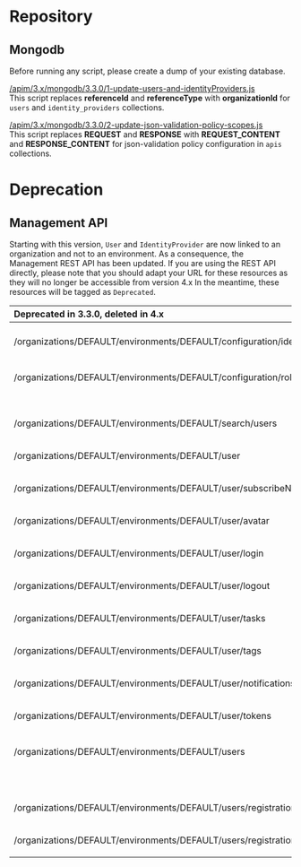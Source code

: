 # Repository

## Mongodb

Before running any script, please create a dump of your existing
database.

[/apim/3.x/mongodb/3.3.0/1-update-users-and-identityProviders.js](https://raw.githubusercontent.com/gravitee-io/gravitee-api-management/master/gravitee-apim-repository/gravitee-apim-repository-mongodb/src/main/resources/scripts/3.3.0/1-update-users-and-identityProviders.js)  
This script replaces **referenceId** and **referenceType** with
**organizationId** for `users` and `identity_providers` collections.

[/apim/3.x/mongodb/3.3.0/2-update-json-validation-policy-scopes.js](https://raw.githubusercontent.com/gravitee-io/gravitee-api-management/master/gravitee-apim-repository/gravitee-apim-repository-mongodb/src/main/resources/scripts/3.3.0/2-update-json-validation-policy-scopes.js)  
This script replaces **REQUEST** and **RESPONSE** with
**REQUEST\_CONTENT** and **RESPONSE\_CONTENT** for json-validation
policy configuration in `apis` collections.

# Deprecation

## Management API

Starting with this version, `User` and `IdentityProvider` are now linked
to an organization and not to an environment. As a consequence, the
Management REST API has been updated. If you are using the REST API
directly, please note that you should adapt your URL for these resources
as they will no longer be accessible from version 4.x In the meantime,
these resources will be tagged as `Deprecated`.

<table>
<colgroup>
<col style="width: 50%" />
<col style="width: 50%" />
</colgroup>
<thead>
<tr class="header">
<th style="text-align: left;">Deprecated in 3.3.0, deleted in 4.x</th>
<th style="text-align: left;">Since 3.3.0</th>
</tr>
</thead>
<tbody>
<tr class="odd">
<td style="text-align: left;"></td>
<td style="text-align: left;"></td>
</tr>
<tr class="even">
<td
style="text-align: left;"><p>/organizations/DEFAULT/environments/DEFAULT/configuration/identities</p></td>
<td
style="text-align: left;"><p>/organizations/DEFAULT/configuration/identities</p></td>
</tr>
<tr class="odd">
<td style="text-align: left;"></td>
<td style="text-align: left;"></td>
</tr>
<tr class="even">
<td
style="text-align: left;"><p>/organizations/DEFAULT/environments/DEFAULT/configuration/rolescopes</p></td>
<td
style="text-align: left;"><p>/organizations/DEFAULT/configuration/rolescopes</p></td>
</tr>
<tr class="odd">
<td style="text-align: left;"></td>
<td style="text-align: left;"></td>
</tr>
<tr class="even">
<td style="text-align: left;"></td>
<td style="text-align: left;"></td>
</tr>
<tr class="odd">
<td style="text-align: left;"></td>
<td style="text-align: left;"></td>
</tr>
<tr class="even">
<td style="text-align: left;"></td>
<td style="text-align: left;"></td>
</tr>
<tr class="odd">
<td
style="text-align: left;"><p>/organizations/DEFAULT/environments/DEFAULT/search/users</p></td>
<td
style="text-align: left;"><p>/organizations/DEFAULT/search/users</p></td>
</tr>
<tr class="even">
<td
style="text-align: left;"><p>/organizations/DEFAULT/environments/DEFAULT/user</p></td>
<td style="text-align: left;"><p>/organizations/DEFAULT/user</p></td>
</tr>
<tr class="odd">
<td
style="text-align: left;"><p>/organizations/DEFAULT/environments/DEFAULT/user/subscribeNewsletter</p></td>
<td
style="text-align: left;"><p>/organizations/DEFAULT/user/subscribeNewsletter</p></td>
</tr>
<tr class="even">
<td
style="text-align: left;"><p>/organizations/DEFAULT/environments/DEFAULT/user/avatar</p></td>
<td
style="text-align: left;"><p>/organizations/DEFAULT/user/avatar</p></td>
</tr>
<tr class="odd">
<td
style="text-align: left;"><p>/organizations/DEFAULT/environments/DEFAULT/user/login</p></td>
<td
style="text-align: left;"><p>/organizations/DEFAULT/user/login</p></td>
</tr>
<tr class="even">
<td
style="text-align: left;"><p>/organizations/DEFAULT/environments/DEFAULT/user/logout</p></td>
<td
style="text-align: left;"><p>/organizations/DEFAULT/user/logout</p></td>
</tr>
<tr class="odd">
<td
style="text-align: left;"><p>/organizations/DEFAULT/environments/DEFAULT/user/tasks</p></td>
<td
style="text-align: left;"><p>/organizations/DEFAULT/user/tasks</p></td>
</tr>
<tr class="even">
<td
style="text-align: left;"><p>/organizations/DEFAULT/environments/DEFAULT/user/tags</p></td>
<td
style="text-align: left;"><p>/organizations/DEFAULT/user/tags</p></td>
</tr>
<tr class="odd">
<td
style="text-align: left;"><p>/organizations/DEFAULT/environments/DEFAULT/user/notifications</p></td>
<td
style="text-align: left;"><p>/organizations/DEFAULT/user/notifications</p></td>
</tr>
<tr class="even">
<td
style="text-align: left;"><p>/organizations/DEFAULT/environments/DEFAULT/user/tokens</p></td>
<td
style="text-align: left;"><p>/organizations/DEFAULT/user/tokens</p></td>
</tr>
<tr class="odd">
<td style="text-align: left;"></td>
<td style="text-align: left;"></td>
</tr>
<tr class="even">
<td
style="text-align: left;"><p>/organizations/DEFAULT/environments/DEFAULT/users</p></td>
<td style="text-align: left;"><p>/organizations/DEFAULT/users</p></td>
</tr>
<tr class="odd">
<td style="text-align: left;"></td>
<td style="text-align: left;"></td>
</tr>
<tr class="even">
<td style="text-align: left;"></td>
<td style="text-align: left;"></td>
</tr>
<tr class="odd">
<td style="text-align: left;"></td>
<td style="text-align: left;"></td>
</tr>
<tr class="even">
<td style="text-align: left;"></td>
<td style="text-align: left;"></td>
</tr>
<tr class="odd">
<td style="text-align: left;"></td>
<td style="text-align: left;"></td>
</tr>
<tr class="even">
<td style="text-align: left;"></td>
<td style="text-align: left;"></td>
</tr>
<tr class="odd">
<td style="text-align: left;"></td>
<td style="text-align: left;"></td>
</tr>
<tr class="even">
<td
style="text-align: left;"><p>/organizations/DEFAULT/environments/DEFAULT/users/registration</p></td>
<td
style="text-align: left;"><p>/organizations/DEFAULT/users/registration</p></td>
</tr>
<tr class="odd">
<td
style="text-align: left;"><p>/organizations/DEFAULT/environments/DEFAULT/users/registration/finalize</p></td>
<td
style="text-align: left;"><p>/organizations/DEFAULT/users/registration/finalize</p></td>
</tr>
</tbody>
</table>

